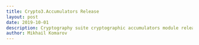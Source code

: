 ```yaml
---
title: Crypto3.Accumulators Release
layout: post
date: 2019-10-01
description: Cryptography suite cryptographic accumulators module release.
author: Mikhail Komarov
---
```

